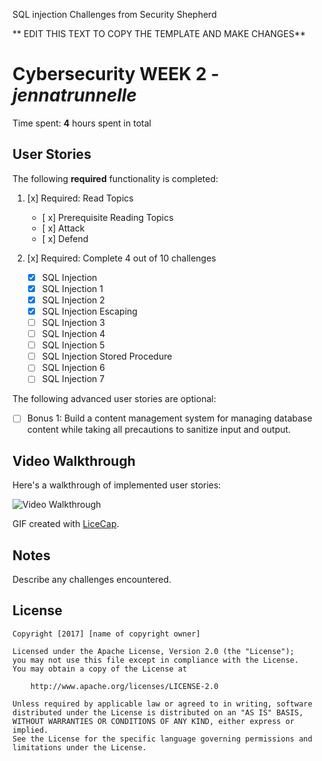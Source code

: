 SQL injection Challenges from Security Shepherd

** EDIT THIS TEXT TO COPY THE TEMPLATE AND MAKE CHANGES**
# Cybersecurity WEEK 2 - *jennatrunnelle* 

Time spent: **4** hours spent in total 

## User Stories

The following **required** functionality is completed:
  
1. [x]  Required: Read Topics
    -  [ x] Prerequisite Reading Topics
    -  [ x] Attack
    -  [ x] Defend

2. [x]  Required: Complete 4 out of 10 challenges
    -  [x]  SQL Injection
    -  [x]  SQL Injection 1
    -  [x]  SQL Injection 2
    -  [x]  SQL Injection Escaping
    -  [  ]  SQL Injection 3
    -  [  ]  SQL Injection 4
    -  [  ]  SQL Injection 5
    -  [  ]  SQL Injection Stored Procedure
    -  [  ]  SQL Injection 6
    -  [  ]  SQL Injection 7

The following advanced user stories are optional:

* [ ]  Bonus 1: Build a content management system for managing database content while taking all precautions to sanitize input and output.

## Video Walkthrough

Here's a walkthrough of implemented user stories:

<img src='http://i.imgur.com/LfvMHPT.gif' title='Video Walkthrough' width='' alt='Video Walkthrough' />



GIF created with [LiceCap](http://www.cockos.com/licecap/).

## Notes

Describe any challenges encountered.

## License

    Copyright [2017] [name of copyright owner]

    Licensed under the Apache License, Version 2.0 (the "License");
    you may not use this file except in compliance with the License.
    You may obtain a copy of the License at

        http://www.apache.org/licenses/LICENSE-2.0

    Unless required by applicable law or agreed to in writing, software
    distributed under the License is distributed on an "AS IS" BASIS,
    WITHOUT WARRANTIES OR CONDITIONS OF ANY KIND, either express or implied.
    See the License for the specific language governing permissions and
    limitations under the License.
